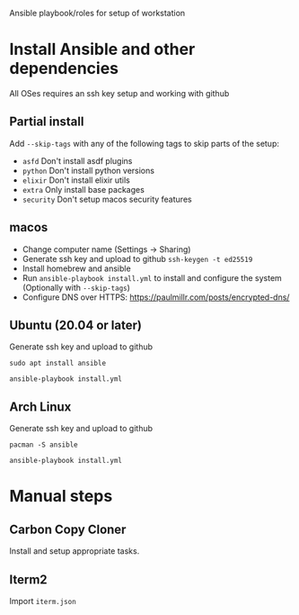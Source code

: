 Ansible playbook/roles for setup of workstation

# Install Ansible and other dependencies

All OSes requires an ssh key setup and working with github

## Partial install

Add `--skip-tags` with any of the following tags to skip parts of the setup:

 * `asfd` Don't install asdf plugins
 * `python` Don't install python versions
 * `elixir` Don't install elixir utils
 * `extra` Only install base packages
 * `security` Don't setup macos security features

## macos

 * Change computer name (Settings -> Sharing)
 * Generate ssh key and upload to github `ssh-keygen -t ed25519`
 * Install homebrew and ansible
 * Run `ansible-playbook install.yml` to install and configure the system (Optionally with `--skip-tags`)
 * Configure DNS over HTTPS: https://paulmillr.com/posts/encrypted-dns/

## Ubuntu (20.04 or later)

Generate ssh key and upload to github

```
sudo apt install ansible

ansible-playbook install.yml
```

## Arch Linux

Generate ssh key and upload to github

```
pacman -S ansible

ansible-playbook install.yml
```

# Manual steps

## Carbon Copy Cloner

Install and setup appropriate tasks.

## Iterm2

Import `iterm.json`

